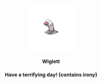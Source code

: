 <p align="center">
    <img src="https://raw.githubusercontent.com/PokeAPI/sprites/master/sprites/pokemon/960.png" width="150" height="150">
</p>
<h3 align="center"> <b>Wiglett</b></h3>
<h3 align="center">Have a terrifying day! (contains irony)</h3>

